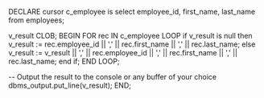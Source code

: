 DECLARE
   cursor c_employee is
      select employee_id, first_name, last_name
      from employees;
      
   v_result CLOB;
BEGIN
   FOR rec IN c_employee LOOP
      if v_result is null then
         v_result := rec.employee_id || ',' || rec.first_name || ',' || rec.last_name;
      else
         v_result := v_result || ',' || rec.employee_id || ',' || rec.first_name || ',' || rec.last_name;
      end if;
   END LOOP;
   
   -- Output the result to the console or any buffer of your choice
   dbms_output.put_line(v_result);
END;

